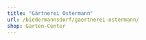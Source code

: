 ```yaml
---
title: "Gärtnerei Ostermann"
url: /biedermannsdorf/gaertnerei-ostermann/
shop: Garten-Center
---
```

